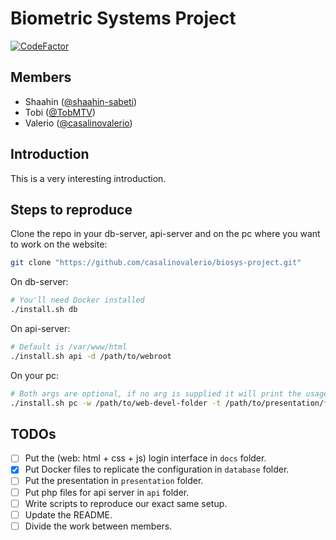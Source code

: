 # Biometric Systems Project

[![CodeFactor](https://www.codefactor.io/repository/github/casalinovalerio/biosys-project/badge)](https://www.codefactor.io/repository/github/casalinovalerio/biosys-project)

## Members

- Shaahin ([@shaahin-sabeti](https://github.com/shaahin-sabeti))
- Tobi ([@TobMTV](https://github.com/TobMTV))
- Valerio ([@casalinovalerio](https://github.com/casalinovalerio))

## Introduction

This is a very interesting introduction.

## Steps to reproduce

Clone the repo in your db-server, api-server and on the pc where you want to work on the website:

```bash
git clone "https://github.com/casalinovalerio/biosys-project.git"
```

On db-server:

```bash
# You'll need Docker installed
./install.sh db
```

On api-server:

```bash
# Default is /var/www/html
./install.sh api -d /path/to/webroot
```

On your pc:

```bash
# Both args are optional, if no arg is supplied it will print the usage
./install.sh pc -w /path/to/web-devel-folder -t /path/to/presentation/folder
```

## TODOs

- [ ] Put the (web: html + css + js) login interface in `docs` folder.
- [x] Put Docker files to replicate the configuration in `database` folder.
- [ ] Put the presentation in `presentation` folder.
- [ ] Put php files for api server in `api` folder.
- [ ] Write scripts to reproduce our exact same setup.
- [ ] Update the README.
- [ ] Divide the work between members.
